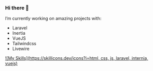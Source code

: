 ### Hi there 👋

I’m currently working on amazing projects with:

- Laravel
- Inertia
- VueJS
- Tailwindcss
- Livewire

[![My Skills](https://skillicons.dev/icons?i=html, css, js, laravel, internia, vuejs)](https://skillicons.dev)
